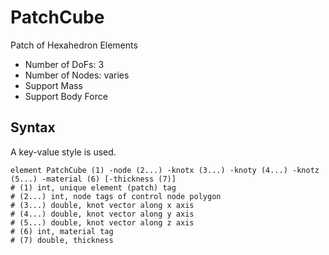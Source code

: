 # PatchCube

Patch of Hexahedron Elements

* Number of DoFs: 3
* Number of Nodes: varies
* Support Mass
* Support Body Force

## Syntax

A key-value style is used.

```
element PatchCube (1) -node (2...) -knotx (3...) -knoty (4...) -knotz (5...) -material (6) [-thickness (7)]
# (1) int, unique element (patch) tag
# (2...) int, node tags of control node polygon
# (3...) double, knot vector along x axis
# (4...) double, knot vector along y axis
# (5...) double, knot vector along z axis
# (6) int, material tag
# (7) double, thickness
```
